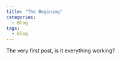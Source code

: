 ```yaml
---
title: "The Begining"
categories:
  - Blog
tags:
  - blog
---
```


The very first post, is it everything working?